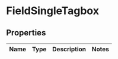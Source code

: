 
# FieldSingleTagbox

## Properties
Name | Type | Description | Notes
------------ | ------------- | ------------- | -------------




